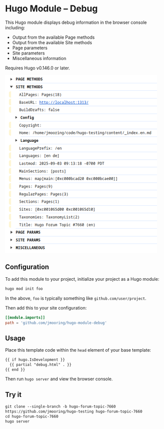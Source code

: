 # Hugo Module &ndash; Debug

This Hugo module displays debug information in the browser console including:

- Output from the available Page methods
- Output from the available Site methods
- Page parameters
- Site parameters
- Miscellaneous information

Requires Hugo v0.146.0 or later.

![screen capture](screen-capture.png)

## Configuration

To add this module to your project, initialize your project as a Hugo module:

```sh
hugo mod init foo
```

In the above, `foo` is typically something like `github.com/user/project`.

Then add this to your site configuration:

```toml
[[module.imports]]
path = 'github.com/jmooring/hugo-module-debug'
```

## Usage

Place this template code within the `head` element of your base template:

```text
{{ if hugo.IsDevelopment }}
  {{ partial "debug.html" . }}
{{ end }}
```

Then run `hugo server` and view the browser console.

## Try it

```text
git clone --single-branch -b hugo-forum-topic-7660 https://github.com/jmooring/hugo-testing hugo-forum-topic-7660
cd hugo-forum-topic-7660
hugo server
```
